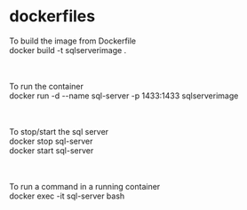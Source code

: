 # dockerfiles

To build the image from Dockerfile
<br />
docker build -t sqlserverimage .
<br /><br /><br />


To run the container
<br />
docker run -d --name sql-server -p 1433:1433 sqlserverimage
<br /><br /><br />


To stop/start the sql server
<br />
docker stop sql-server
<br />
docker start sql-server
<br /><br /><br />


To run a command in a running container
<br />
docker exec -it sql-server bash
